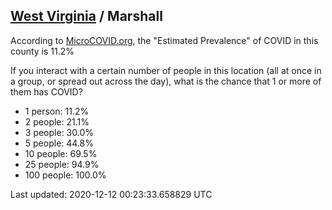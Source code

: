 
## [West Virginia](/united-states/west-virginia) / Marshall

According to [MicroCOVID.org](http://microcovid.org),
the "Estimated Prevalence" of COVID in this county is 11.2%

If you interact with a certain number of people in this location
(all at once in a group, or spread out across the day), what is the chance that
1 or more of them has COVID?

- 1 person: 11.2%
- 2 people: 21.1%
- 3 people: 30.0%
- 5 people: 44.8%
- 10 people: 69.5%
- 25 people: 94.9%
- 100 people: 100.0%

Last updated: 2020-12-12 00:23:33.658829 UTC
